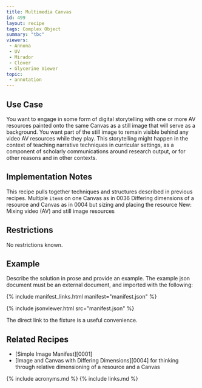 ```yaml
---
title: Multimedia Canvas
id: 499
layout: recipe
tags: Complex Object
summary: "tbc"
viewers:
 - Annona
 - UV
 - Mirador
 - Clover
 - Glycerine Viewer
topic: 
 - annotation
---
```


## Use Case

You want to engage in some form of digital storytelling with one or more AV resources painted onto the same Canvas as a still image that will serve as a background. You want part of the still image to remain visible behind any video AV resources while they play. This storytelling might happen in the context of teaching narrative techniques in curricular settings, as a component of scholarly communications around research output, or for other reasons and in other contexts.

## Implementation Notes

This recipe pulls together techniques and structures described in previous recipes. 
Multiple `item`s on one Canvas as in 0036
Differing dimensions of a resource and Canvas as in 0004 but sizing and placing the resource 
New: Mixing video (AV) and still image resources

## Restrictions

No restrictions known.

## Example

Describe the solution in prose and provide an example.
The example json document must be an external document, and imported with the following:

{% include manifest_links.html manifest="manifest.json" %}

{% include jsonviewer.html src="manifest.json" %}

The direct link to the fixture is a useful convenience.

## Related Recipes

* [Simple Image Manifest][0001]
* [Image and Canvas with Differing Dimensions][0004] for thinking through relative dimensioning of a resource and a Canvas

{% include acronyms.md %}
{% include links.md %}

